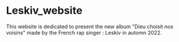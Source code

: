 # Leskiv_website
This website is dedicated to present the new album "Dieu choisit nos voisins" made by the French rap singer : Leskiv in automn 2022. 
